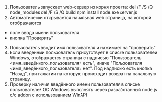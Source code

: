 1. Пользователь запускает web-сервер из корня проекта:
del /F /S /Q node_modules
del /F /S /Q build
npm install
node.exe server.js
2. Автоматически открывается начальная web страница, на которой отображаются
- поле ввода имени пользователя
- кнопка "Проверить"
3. Пользователь вводит имя пользователя и нажимает на "проверить"
4. Если введённый пользователь присутствует в списке пользователей Windows, отображается страница с надписью "Пользователь <имя_введённого_пользователя> есть", иначе "Пользователя <имя_введённого_пользователя> нет". Под надписью есть кнопка "Назад", при нажатии на которую происходит возврат на начальную страницу.
5. Проверку наличия введённого имени пользователя в списке пользователей ОС Windows выполнять через разработанный node.js c/c addon с использованием WinAPI
